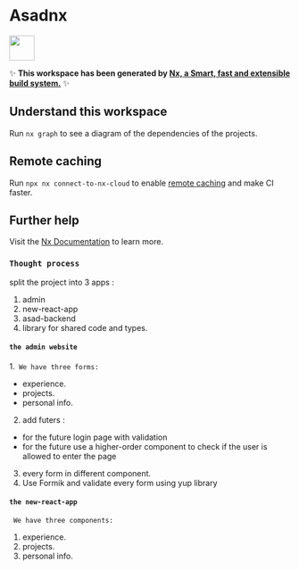 # Asadnx

<a alt="Nx logo" href="https://nx.dev" target="_blank" rel="noreferrer"><img src="https://raw.githubusercontent.com/nrwl/nx/master/images/nx-logo.png" width="45"></a>

✨ **This workspace has been generated by [Nx, a Smart, fast and extensible build system.](https://nx.dev)** ✨

## Understand this workspace

Run `nx graph` to see a diagram of the dependencies of the projects.

## Remote caching

Run `npx nx connect-to-nx-cloud` to enable [remote caching](https://nx.app) and make CI faster.

## Further help

Visit the [Nx Documentation](https://nx.dev) to learn more.


### `Thought process`
split the project into 3 apps :
  1. admin
  2. new-react-app
  3. asad-backend
  4. library for shared code and types.

#### `the admin website`  
1.` We have three forms:`

  * experience.
  * projects.
  * personal info.
    
2. add futers :
  
  * for the future login page with validation
  * for the future use a higher-order component to check if the user is allowed to enter the page
    
3. every form in different component. 
4. Use Formik and validate every form using yup library 
          
#### `the new-react-app` 
` We have three components:`

  1. experience.
  2. projects. 
  3. personal info. 
          
    
       
          
          

